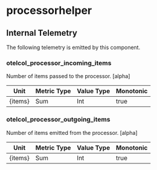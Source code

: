[comment]: <> (Code generated by mdatagen. DO NOT EDIT.)

# processorhelper

## Internal Telemetry

The following telemetry is emitted by this component.

### otelcol_processor_incoming_items

Number of items passed to the processor. [alpha]

| Unit | Metric Type | Value Type | Monotonic |
| ---- | ----------- | ---------- | --------- |
| {items} | Sum | Int | true |

### otelcol_processor_outgoing_items

Number of items emitted from the processor. [alpha]

| Unit | Metric Type | Value Type | Monotonic |
| ---- | ----------- | ---------- | --------- |
| {items} | Sum | Int | true |
